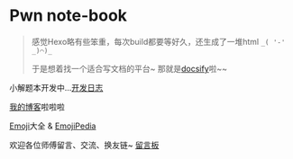 # Pwn note-book

> 感觉Hexo略有些笨重，每次build都要等好久，还生成了一堆html 
> `_( '-' _)⌒)_`
> 
> 于是想着找一个适合写文档的平台~
> 那就是[docsify](docsify.md)啦~~

小解题本开发中...[开发日志](logs.md)

[我的博客](//taqini.space)啦啦啦

[Emoji](emoji.md)大全 & [EmojiPedia](https://emojipedia.org/)

欢迎各位师傅留言、交流、换友链~ [留言板](msg-board.md)

